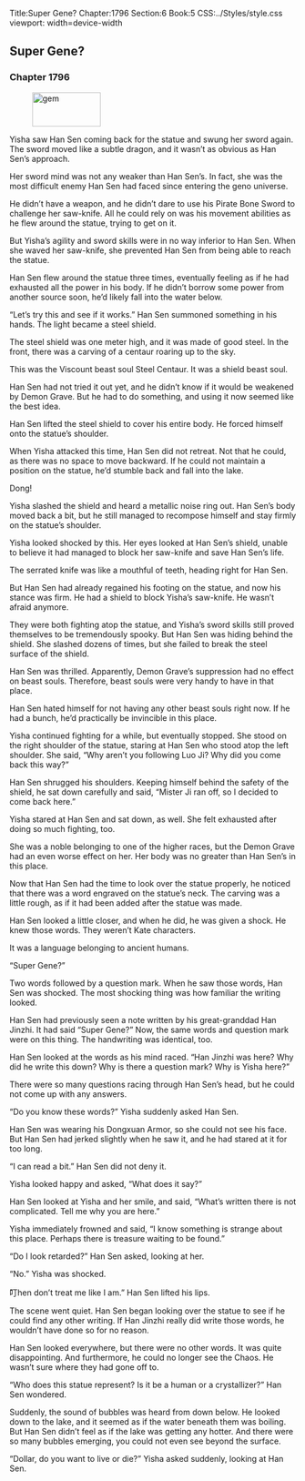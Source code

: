 Title:Super Gene? 
Chapter:1796 
Section:6 
Book:5 
CSS:../Styles/style.css 
viewport: width=device-width
  
## Super Gene?
### Chapter 1796
  
<figure>
	<img src="../Images/gem.gif" alt="gem" id="gem" width="120" height="60" />
</figure>
  

  
Yisha saw Han Sen coming back for the statue and swung her sword again. The sword moved like a subtle dragon, and it wasn’t as obvious as Han Sen’s approach.

Her sword mind was not any weaker than Han Sen’s. In fact, she was the most difficult enemy Han Sen had faced since entering the geno universe.

He didn’t have a weapon, and he didn’t dare to use his Pirate Bone Sword to challenge her saw-knife. All he could rely on was his movement abilities as he flew around the statue, trying to get on it.

But Yisha’s agility and sword skills were in no way inferior to Han Sen. When she waved her saw-knife, she prevented Han Sen from being able to reach the statue.

Han Sen flew around the statue three times, eventually feeling as if he had exhausted all the power in his body. If he didn’t borrow some power from another source soon, he’d likely fall into the water below.

“Let’s try this and see if it works.” Han Sen summoned something in his hands. The light became a steel shield.

The steel shield was one meter high, and it was made of good steel. In the front, there was a carving of a centaur roaring up to the sky.

This was the Viscount beast soul Steel Centaur. It was a shield beast soul.

Han Sen had not tried it out yet, and he didn’t know if it would be weakened by Demon Grave. But he had to do something, and using it now seemed like the best idea.

Han Sen lifted the steel shield to cover his entire body. He forced himself onto the statue’s shoulder.

When Yisha attacked this time, Han Sen did not retreat. Not that he could, as there was no space to move backward. If he could not maintain a position on the statue, he’d stumble back and fall into the lake.

Dong!

Yisha slashed the shield and heard a metallic noise ring out. Han Sen’s body moved back a bit, but he still managed to recompose himself and stay firmly on the statue’s shoulder.

Yisha looked shocked by this. Her eyes looked at Han Sen’s shield, unable to believe it had managed to block her saw-knife and save Han Sen’s life.

The serrated knife was like a mouthful of teeth, heading right for Han Sen.

But Han Sen had already regained his footing on the statue, and now his stance was firm. He had a shield to block Yisha’s saw-knife. He wasn’t afraid anymore.

They were both fighting atop the statue, and Yisha’s sword skills still proved themselves to be tremendously spooky. But Han Sen was hiding behind the shield. She slashed dozens of times, but she failed to break the steel surface of the shield.

Han Sen was thrilled. Apparently, Demon Grave’s suppression had no effect on beast souls. Therefore, beast souls were very handy to have in that place.

Han Sen hated himself for not having any other beast souls right now. If he had a bunch, he’d practically be invincible in this place.

Yisha continued fighting for a while, but eventually stopped. She stood on the right shoulder of the statue, staring at Han Sen who stood atop the left shoulder. She said, “Why aren’t you following Luo Ji? Why did you come back this way?”

Han Sen shrugged his shoulders. Keeping himself behind the safety of the shield, he sat down carefully and said, “Mister Ji ran off, so I decided to come back here.”

Yisha stared at Han Sen and sat down, as well. She felt exhausted after doing so much fighting, too.

She was a noble belonging to one of the higher races, but the Demon Grave had an even worse effect on her. Her body was no greater than Han Sen’s in this place.

Now that Han Sen had the time to look over the statue properly, he noticed that there was a word engraved on the statue’s neck. The carving was a little rough, as if it had been added after the statue was made.

Han Sen looked a little closer, and when he did, he was given a shock. He knew those words. They weren’t Kate characters.

It was a language belonging to ancient humans.

“Super Gene?”

Two words followed by a question mark. When he saw those words, Han Sen was shocked. The most shocking thing was how familiar the writing looked.

Han Sen had previously seen a note written by his great-granddad Han Jinzhi. It had said “Super Gene?” Now, the same words and question mark were on this thing. The handwriting was identical, too.

Han Sen looked at the words as his mind raced. “Han Jinzhi was here? Why did he write this down? Why is there a question mark? Why is Yisha here?”

There were so many questions racing through Han Sen’s head, but he could not come up with any answers.

“Do you know these words?” Yisha suddenly asked Han Sen.

Han Sen was wearing his Dongxuan Armor, so she could not see his face. But Han Sen had jerked slightly when he saw it, and he had stared at it for too long.

“I can read a bit.” Han Sen did not deny it.

Yisha looked happy and asked, “What does it say?”

Han Sen looked at Yisha and her smile, and said, “What’s written there is not complicated. Tell me why you are here.”

Yisha immediately frowned and said, “I know something is strange about this place. Perhaps there is treasure waiting to be found.”

“Do I look retarded?” Han Sen asked, looking at her.

“No.” Yisha was shocked.

叮hen don’t treat me like I am.” Han Sen lifted his lips.

The scene went quiet. Han Sen began looking over the statue to see if he could find any other writing. If Han Jinzhi really did write those words, he wouldn’t have done so for no reason.

Han Sen looked everywhere, but there were no other words. It was quite disappointing. And furthermore, he could no longer see the Chaos. He wasn’t sure where they had gone off to.

“Who does this statue represent? Is it be a human or a crystallizer?” Han Sen wondered.

Suddenly, the sound of bubbles was heard from down below. He looked down to the lake, and it seemed as if the water beneath them was boiling. But Han Sen didn’t feel as if the lake was getting any hotter. And there were so many bubbles emerging, you could not even see beyond the surface.

“Dollar, do you want to live or die?” Yisha asked suddenly, looking at Han Sen.
